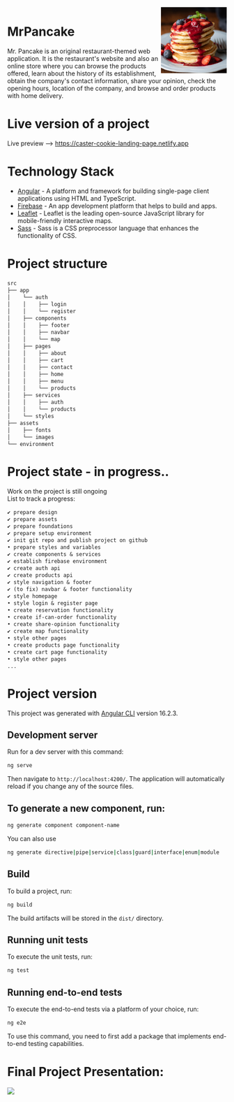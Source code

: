 <img align="right" width="30%" src="https://github.com/daniel-dabrowski-177/mr-pancake-preview/blob/main/pancake-logo.png">

# MrPancake

Mr. Pancake is an original restaurant-themed web application. It is the restaurant's website and also an online store where you can browse the products offered, learn about the history of its establishment, obtain the company's contact information, share your opinion, check the opening hours, location of the company, and browse and order products with home delivery.

# Live version of a project

Live preview --> https://caster-cookie-landing-page.netlify.app

# Technology Stack

- [Angular](https://angular.io) - A platform and framework for building single-page client applications using HTML and TypeScript.
- [Firebase](https://firebase.google.com) - An app development platform that helps to build and apps.
- [Leaflet](https://leafletjs.com) - Leaflet is the leading open-source JavaScript library for mobile-friendly interactive maps.
- [Sass](https://sass-lang.com) - Sass is a CSS preprocessor language that enhances the functionality of CSS.

# Project structure

```
src
├── app
│    └── auth
│    │    ├── login
│    │    └── register
│    ├── components
│    │    ├── footer
│    │    ├── navbar
│    │    └── map
│    ├── pages
│    │    ├── about
│    │    ├── cart
│    │    ├── contact
│    │    ├── home
│    │    ├── menu
│    │    └── products
│    ├── services
│    │    ├── auth
│    │    └── products
│    └── styles
├── assets
│    ├── fonts
│    └── images
└── environment
```

# Project state - in progress..

Work on the project is still ongoing <br>
List to track a progress:

```
✔ prepare design 
✔ prepare assets
✔ prepare foundations
✔ prepare setup environment
✔ init git repo and publish project on github
• prepare styles and variables
✔ create components & services
✔ establish firebase environment
✔ create auth api
✔ create products api
✔ style navigation & footer
✔ (to fix) navbar & footer functionality
✔ style homepage
• style login & register page
• create reservation functionality
• create if-can-order functionality
• create share-opinion functionality
✔ create map functionality
• style other pages
• create products page functionality
• create cart page functionality
• style other pages 
...
```



# Project version

This project was generated with [Angular CLI](https://github.com/angular/angular-cli) version 16.2.3.

## Development server

Run for a dev server with this command:
```bash
ng serve
```
Then navigate to `http://localhost:4200/`. The application will automatically reload if you change any of the source files.

## To generate a new component, run:
```bash
ng generate component component-name
```
You can also use 
```bash
ng generate directive|pipe|service|class|guard|interface|enum|module
```
## Build

To build a project, run:
```bash
ng build
```
The build artifacts will be stored in the `dist/` directory.

## Running unit tests
To execute the unit tests, run:
```bash
ng test
```

## Running end-to-end tests
To execute the end-to-end tests via a platform of your choice, run:
```bash
ng e2e
```
To use this command, you need to first add a package that implements end-to-end testing capabilities.

# Final Project Presentation:

![](https://github.com/daniel-dabrowski-177/mr-pancake-preview/blob/main/mr-pancake-preview.png)



